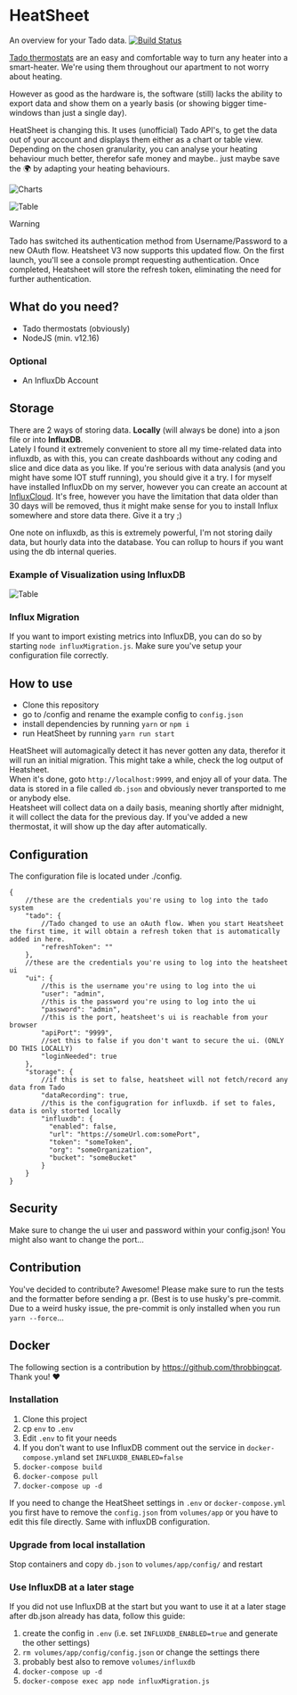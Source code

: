 # HeatSheet  

An overview for your Tado data.  [![Build Status](https://travis-ci.org/orangecoding/heatsheet.svg?branch=master)](https://travis-ci.org/orangecoding/heatsheet)
  
[Tado thermostats](https://www.tado.com/de-en/products/smart-radiator-starter-kit) are an easy and comfortable way to turn any heater into a smart-heater. We're using them throughout our apartment to not worry about heating.  

However as good as the hardware is, the software (still) lacks the ability to export data and show them on a yearly basis (or showing bigger time-windows than just a single day). 
  
HeatSheet is changing this. It uses (unofficial) Tado API's, to get the data out of your account and displays them either as a chart or table view. Depending on the chosen granularity, you can analyse your heating behaviour much better, therefor safe money and maybe.. just maybe save the :earth_africa: by adapting your heating behaviours. 
  
![Charts](/docs/chart_1.png "Charts")  
  
![Table](/docs/table_1.png "Table")  


> [!WARNING]  
> Tado has switched its authentication method from Username/Password to a new OAuth flow. Heatsheet V3 now supports this updated flow. On the first launch, you'll see a console prompt requesting authentication. Once completed, Heatsheet will store the refresh token, eliminating the need for further authentication.

## What do you need?  
- Tado thermostats (obviously)     
- NodeJS (min. v12.16)  

### Optional
- An InfluxDb Account

## Storage
There are 2 ways of storing data. **Locally** (will always be done) into a json file or into **InfluxDB**.   
Lately I found it extremely convenient
to store all my time-related data into influxdb, as with this, you can create dashboards without any coding and slice and dice data as you like.
If you're serious with data analysis (and you might have some IOT stuff running), you should give it a try. I for myself have installed InfluxDb on my server,
however you can create an account at [InfluxCloud](https://www.influxdata.com/). It's free, however you have the limitation that data older than 30 days will be removed, thus it might make sense for you to install 
Influx somewhere and store data there. Give it a try ;)

One note on influxdb, as this is extremely powerful, I'm not storing daily data, but hourly data into the database. You can rollup to hours if you want using the db internal queries.

### Example of Visualization using InfluxDB

![Table](/docs/influx_vis.png "Influx Visualization")

### Influx Migration
If you want to import existing metrics into InfluxDB, you can do so by starting `node influxMigration.js`. Make sure you've setup your configuration file correctly.
  
## How to use  
- Clone this repository  
- go to /config and rename the example config to `config.json`  
- install dependencies by running `yarn` or `npm i`  
- run HeatSheet by running `yarn run start`  
  
HeatSheet will automagically detect it has never gotten any data, therefor it will run an initial migration. This might take a while, check the log output of Heatsheet.   
When it's done, goto `http://localhost:9999`, and enjoy all of your data. The data is stored in a file called `db.json` and obviously never transported to me or anybody else.   
Heatsheet will collect data on a daily basis, meaning shortly after midnight, it will collect the data for the previous day. If you've added a new thermostat, it will show up the day after automatically.
  
## Configuration  
The configuration file is located under ./config.   
  
```  
{  
	//these are the credentials you're using to log into the tado system
	"tado": { 
		//Tado changed to use an oAuth flow. When you start Heatsheet the first time, it will obtain a refresh token that is automatically added in here.
		"refreshToken": "" 
	}, 
	//these are the credentials you're using to log into the heatsheet ui
	"ui": { 
		//this is the username you're using to log into the ui
		"user": "admin",  
		//this is the password you're using to log into the ui		
		"password": "admin", 
		//this is the port, heatsheet's ui is reachable from your browser
		"apiPort": "9999",  
		//set this to false if you don't want to secure the ui. (ONLY DO THIS LOCALLY)		
		"loginNeeded": true
	},
	"storage": {
	    //if this is set to false, heatsheet will not fetch/record any data from Tado
        "dataRecording": true,
        //this is the configugration for influxdb. if set to fales, data is only storted locally
        "influxdb": {
          "enabled": false,
          "url": "https://someUrl.com:somePort",
          "token": "someToken",
          "org": "someOrganization",
          "bucket": "someBucket"
        }
    }
}  
```  
  
## Security
Make sure to change the ui user and password within your config.json! You might also want to change the port...

## Contribution
You've decided to contribute? Awesome! Please make sure to run the tests and the formatter before sending a pr. (Best is to use husky's pre-commit. Due to a weird husky issue, the pre-commit is only installed when you run `yarn --force`...


## Docker

The following section is a contribution by https://github.com/throbbingcat. Thank you! :heart:


### Installation

1. Clone this project
2. cp `env` to `.env`
3. Edit `.env` to fit your needs
5. If you don't want to use InfluxDB comment out the service in `docker-compose.yml`and set `INFLUXDB_ENABLED=false`
5. `docker-compose build`
5. `docker-compose pull`
4. `docker-compose up -d`

If you need to change the HeatSheet settings in `.env` or `docker-compose.yml` you first have to remove the `config.json` from `volumes/app` or you have to edit this file directly. Same with influxDB configuration.

### Upgrade from local installation

Stop containers and copy `db.json` to `volumes/app/config/` and restart

###  Use InfluxDB at a later stage

If you did not use InfluxDB at the start but you want to use it at a later stage after db.json already has data, follow this guide:

1. create the config in `.env` (i.e. set `INFLUXDB_ENABLED=true` and generate the other settings)
2. `rm volumes/app/config/config.json` or change the settings there
3. probably best also to remove `volumes/influxdb`
4. `docker-compose up -d`
5. `docker-compose exec app node influxMigration.js`
